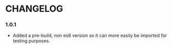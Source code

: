# CHANGELOG

### 1.0.1

- Added a pre-build, non es6 version so it can more easily be imported for
  testing purposes.

